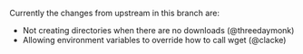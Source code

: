 Currently the changes from upstream in this branch are:
 - Not creating directories when there are no downloads (@threedaymonk)
 - Allowing environment variables to override how to call wget (@clacke)

